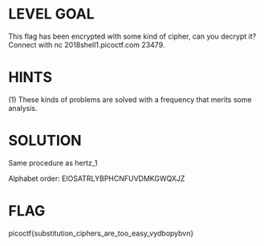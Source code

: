 # LEVEL GOAL

This flag has been encrypted with some kind of cipher, can you decrypt it? Connect with nc 2018shell1.picoctf.com 23479.

# HINTS

(1) These kinds of problems are solved with a frequency that merits some analysis.

# SOLUTION

Same procedure as hertz_1

Alphabet order: EIOSATRLYBPHCNFUVDMKGWQXJZ

# FLAG

picoctf{substitution_ciphers_are_too_easy_vydbopybvn}

